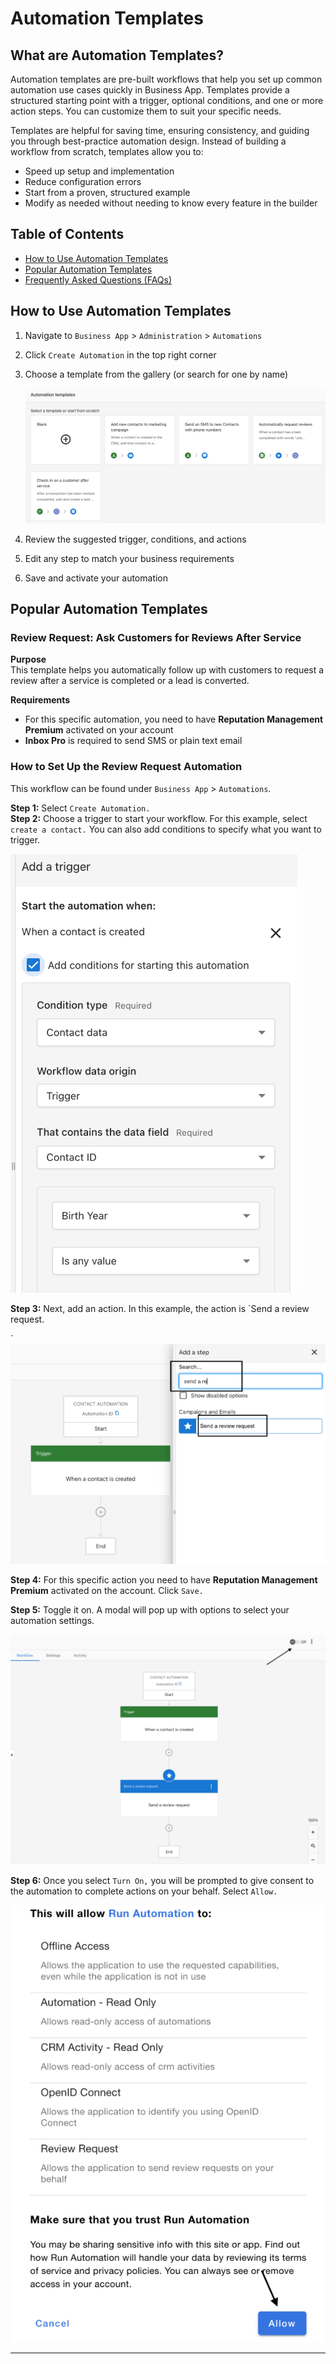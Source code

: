 # Automation Templates

## What are Automation Templates?
Automation templates are pre-built workflows that help you set up common automation use cases quickly in Business App. Templates provide a structured starting point with a trigger, optional conditions, and one or more action steps. You can customize them to suit your specific needs.

Templates are helpful for saving time, ensuring consistency, and guiding you through best-practice automation design. Instead of building a workflow from scratch, templates allow you to:

- Speed up setup and implementation
- Reduce configuration errors
- Start from a proven, structured example
- Modify as needed without needing to know every feature in the builder

## Table of Contents
- [How to Use Automation Templates](#how-to-use-automation-templates)
- [Popular Automation Templates](#popular-automation-templates)
- [Frequently Asked Questions (FAQs)](#frequently-asked-questions-faqs)

## How to Use Automation Templates
1. Navigate to `Business App` > `Administration` > `Automations`
2. Click `Create Automation` in the top right corner
3. Choose a template from the gallery (or search for one by name)

    ![Automation Template Selection](../../img/automations_template.png)

4. Review the suggested trigger, conditions, and actions
5. Edit any step to match your business requirements
6. Save and activate your automation

## Popular Automation Templates

### Review Request: Ask Customers for Reviews After Service

**Purpose**  
This template helps you automatically follow up with customers to request a review after a service is completed or a lead is converted. 

**Requirements**  
- For this specific automation, you need to have **Reputation Management Premium** activated on your account  
- **Inbox Pro** is required to send SMS or plain text email

### How to Set Up the Review Request Automation

This workflow can be found under `Business App` > `Automations`. 

**Step 1:** Select `Create Automation.`  
**Step 2:** Choose a trigger to start your workflow. For this example, select `create a contact.` You can also add conditions to specify what you want to trigger.  

![Review Request Step 1](../../img/automations_template_review_request_one.png)

**Step 3:** Next, add an action. In this example, the action is `Send a review request.

`  ![Review Request Step 2](../../img/automations_template_review_request_two.png)

**Step 4:** For this specific action you need to have **Reputation Management Premium** activated on the account. Click `Save.` 

**Step 5:** Toggle it on. A modal will pop up with options to select your automation settings.  

![Review Request Step 3](../../img/automations_template_review_request_three.png)

**Step 6:** Once you select `Turn On,` you will be prompted to give consent to the automation to complete actions on your behalf. Select `Allow.`

![Review Request Step 4](../../img/automations_template_review_request_four.png)

---

